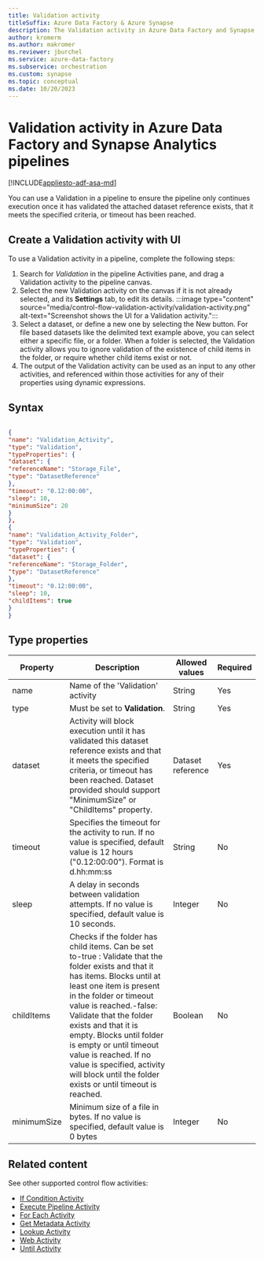 ```yaml
---
title: Validation activity
titleSuffix: Azure Data Factory & Azure Synapse
description: The Validation activity in Azure Data Factory and Synapse Analytics delays execution of the pipeline until a dataset is validated with user-defined criteria.
author: kromerm
ms.author: makromer
ms.reviewer: jburchel
ms.service: azure-data-factory
ms.subservice: orchestration
ms.custom: synapse
ms.topic: conceptual
ms.date: 10/20/2023
---
```


# Validation activity in Azure Data Factory and Synapse Analytics pipelines
[!INCLUDE[appliesto-adf-asa-md](includes/appliesto-adf-asa-md.md)]

You can use a Validation in a pipeline to ensure the pipeline only continues execution once it has validated the attached dataset reference exists, that it meets the specified criteria, or timeout has been reached.

## Create a Validation activity with UI

To use a Validation activity in a pipeline, complete the following steps:

1. Search for _Validation_ in the pipeline Activities pane, and drag a Validation activity to the pipeline canvas.
1. Select the new Validation activity on the canvas if it is not already selected, and its  **Settings** tab, to edit its details.
:::image type="content" source="media/control-flow-validation-activity/validation-activity.png" alt-text="Screenshot shows the UI for a Validation activity.":::
1. Select a dataset, or define a new one by selecting the New button.  For file based datasets like the delimited text example above, you can select either a specific file, or a folder.  When a folder is selected, the Validation activity allows you to ignore validation of the existence of child items in the folder, or require whether child items exist or not.
1. The output of the Validation activity can be used as an input to any other activities, and referenced within those activities for any of their properties using dynamic expressions.

## Syntax


```json

{
"name": "Validation_Activity",
"type": "Validation",
"typeProperties": {
"dataset": {
"referenceName": "Storage_File",
"type": "DatasetReference"
},
"timeout": "0.12:00:00",
"sleep": 10,
"minimumSize": 20
}
},
{
"name": "Validation_Activity_Folder",
"type": "Validation",
"typeProperties": {
"dataset": {
"referenceName": "Storage_Folder",
"type": "DatasetReference"
},
"timeout": "0.12:00:00",
"sleep": 10,
"childItems": true
}
}

```
## Type properties

|Property | Description | Allowed values | Required|
|-------- | ----------- | -------------- | --------|
|name | Name of the 'Validation' activity | String | Yes |
|type | Must be set to  **Validation**. | String | Yes |
|dataset | Activity will block execution until it has validated this dataset reference exists and that it meets the specified criteria, or timeout has been reached. Dataset provided should support "MinimumSize" or "ChildItems" property. | Dataset reference | Yes |
|timeout | Specifies the timeout for the activity to run. If no value is specified, default value is 12 hours ("0.12:00:00"). Format is d.hh:mm:ss | String | No |
|sleep | A delay in seconds between validation attempts. If no value is specified, default value is 10 seconds. | Integer | No |
|childItems | Checks if the folder has child items. Can be set to-true : Validate that the folder exists and that it has items. Blocks until at least one item is present in the folder or timeout value is reached.-false: Validate that the folder exists and that it is empty. Blocks until folder is empty or until timeout value is reached. If no value is specified, activity will block until the folder exists or until timeout is reached. | Boolean | No |
|minimumSize | Minimum size of a file in bytes. If no value is specified, default value is 0 bytes | Integer | No |


## Related content
See other supported control flow activities:

- [If Condition Activity](control-flow-if-condition-activity.md)
- [Execute Pipeline Activity](control-flow-execute-pipeline-activity.md)
- [For Each Activity](control-flow-for-each-activity.md)
- [Get Metadata Activity](control-flow-get-metadata-activity.md)
- [Lookup Activity](control-flow-lookup-activity.md)
- [Web Activity](control-flow-web-activity.md)
- [Until Activity](control-flow-until-activity.md)

